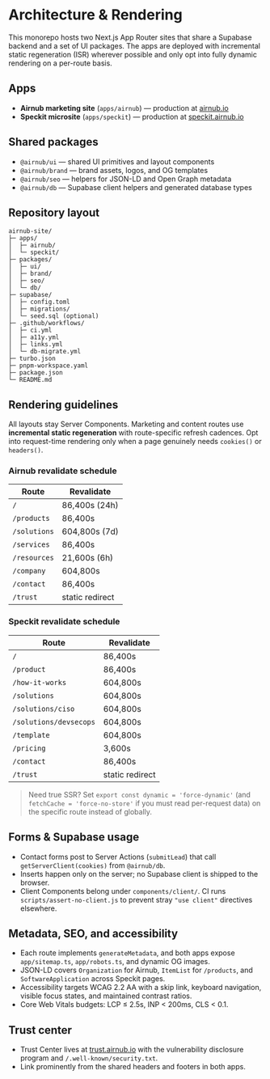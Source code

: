 # Architecture & Rendering

This monorepo hosts two Next.js App Router sites that share a Supabase backend and a set of UI packages. The apps are deployed with incremental static regeneration (ISR) wherever possible and only opt into fully dynamic rendering on a per-route basis.

## Apps

- **Airnub marketing site** (`apps/airnub`) — production at [airnub.io](https://airnub.io)
- **Speckit microsite** (`apps/speckit`) — production at [speckit.airnub.io](https://speckit.airnub.io)

## Shared packages

- `@airnub/ui` — shared UI primitives and layout components
- `@airnub/brand` — brand assets, logos, and OG templates
- `@airnub/seo` — helpers for JSON-LD and Open Graph metadata
- `@airnub/db` — Supabase client helpers and generated database types

## Repository layout

```
airnub-site/
├─ apps/
│  ├─ airnub/
│  └─ speckit/
├─ packages/
│  ├─ ui/
│  ├─ brand/
│  ├─ seo/
│  └─ db/
├─ supabase/
│  ├─ config.toml
│  ├─ migrations/
│  └─ seed.sql (optional)
├─ .github/workflows/
│  ├─ ci.yml
│  ├─ a11y.yml
│  ├─ links.yml
│  └─ db-migrate.yml
├─ turbo.json
├─ pnpm-workspace.yaml
├─ package.json
└─ README.md
```

## Rendering guidelines

All layouts stay Server Components. Marketing and content routes use **incremental static regeneration** with route-specific refresh cadences. Opt into request-time rendering only when a page genuinely needs `cookies()` or `headers()`.

### Airnub revalidate schedule

| Route | Revalidate |
| --- | --- |
| `/` | 86,400s (24h) |
| `/products` | 86,400s |
| `/solutions` | 604,800s (7d) |
| `/services` | 86,400s |
| `/resources` | 21,600s (6h) |
| `/company` | 604,800s |
| `/contact` | 86,400s |
| `/trust` | static redirect |

### Speckit revalidate schedule

| Route | Revalidate |
| --- | --- |
| `/` | 86,400s |
| `/product` | 86,400s |
| `/how-it-works` | 604,800s |
| `/solutions` | 604,800s |
| `/solutions/ciso` | 604,800s |
| `/solutions/devsecops` | 604,800s |
| `/template` | 604,800s |
| `/pricing` | 3,600s |
| `/contact` | 86,400s |
| `/trust` | static redirect |

> Need true SSR? Set `export const dynamic = 'force-dynamic'` (and `fetchCache = 'force-no-store'` if you must read per-request data) on the specific route instead of globally.

## Forms & Supabase usage

- Contact forms post to Server Actions (`submitLead`) that call `getServerClient(cookies)` from `@airnub/db`.
- Inserts happen only on the server; no Supabase client is shipped to the browser.
- Client Components belong under `components/client/`. CI runs `scripts/assert-no-client.js` to prevent stray `"use client"` directives elsewhere.

## Metadata, SEO, and accessibility

- Each route implements `generateMetadata`, and both apps expose `app/sitemap.ts`, `app/robots.ts`, and dynamic OG images.
- JSON-LD covers `Organization` for Airnub, `ItemList` for `/products`, and `SoftwareApplication` across Speckit pages.
- Accessibility targets WCAG 2.2 AA with a skip link, keyboard navigation, visible focus states, and maintained contrast ratios.
- Core Web Vitals budgets: LCP ≤ 2.5s, INP < 200ms, CLS < 0.1.

## Trust center

- Trust Center lives at [trust.airnub.io](https://trust.airnub.io) with the vulnerability disclosure program and `/.well-known/security.txt`.
- Link prominently from the shared headers and footers in both apps.
